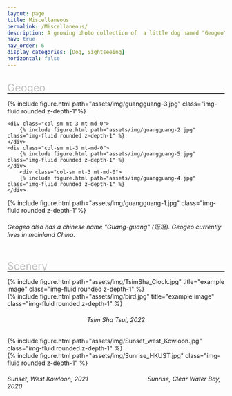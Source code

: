 ```yaml
---
layout: page
title: Miscellaneous
permalink: /Miscellaneous/
description: A growing photo collection of  a little dog named "Geogeo" and some beautiful scenery...
nav: true
nav_order: 6
display_categories: [Dog, Sightseeing]
horizontal: false
---
```


<span style="position:relative; top:0.7em; right:0em; font-size:1.7em; color:rgba(128,128,128,0.5)">Geogeo</span>
<hr style="border-top: 1px solid rgba(128, 128, 128, 0.5);">
<div class="row">
    <div class="col-sm mt-3 mt-md-0">
        {% include figure.html path="assets/img/guangguang-3.jpg" class="img-fluid rounded z-depth-1"%}
    </div>
    
    <div class="col-sm mt-3 mt-md-0">
        {% include figure.html path="assets/img/guangguang-2.jpg" class="img-fluid rounded z-depth-1" %}
    </div>
    <div class="col-sm mt-3 mt-md-0">
        {% include figure.html path="assets/img/guangguang-5.jpg" class="img-fluid rounded z-depth-1" %}
    </div>
        <div class="col-sm mt-3 mt-md-0">
        {% include figure.html path="assets/img/guangguang-4.jpg" class="img-fluid rounded z-depth-1" %}
    </div>
</div>
<div class="row justify-content-sm-center">
    <div class="col-sm-8 mt-3 mt-md-0">
        {% include figure.html path="assets/img/guangguang-1.jpg" class="img-fluid rounded z-depth-1"%}
    </div>
</div>
<h6>
Geogeo also has a chinese name "Guang-guang" (逛逛). Geogeo currently lives in mainland China.
</h6>




<span style="position:relative; top:0.7em; right:0em; font-size:1.7em; color:rgba(128,128,128,0.5)">Scenery</span>
<hr style="border-top: 1px solid rgba(128, 128, 128, 0.5);">

<div class="row justify-content-sm-center">
    <div class="col-sm-5 mt-0 mt-md-0">
        {% include figure.html path="assets/img/TsimSha_Clock.jpg" title="example image" class="img-fluid rounded z-depth-1" %}
    </div>
    <div class="col-sm-7 mt-0 mt-md-5">
        {% include figure.html path="assets/img/bird.jpg" title="example image" class="img-fluid rounded z-depth-1" %}
    </div>
</div>

<h6 style="text-align: center;">
    Tsim Sha Tsui,  2022
</h6>


<div class="row justify-content-sm-center">
    <div class="col-5 mt-0 mt-md-0">
        {% include figure.html path="assets/img/Sunset_west_Kowloon.jpg" class="img-fluid rounded z-depth-1" %}
    </div>
    <div class="col-7 mt-0 mt-md-2">
        {% include figure.html path="assets/img/Sunrise_HKUST.jpg" class="img-fluid rounded z-depth-1" %}
    </div>
</div>
<h6 style="text-align: left;">
    Sunset, West Kowloon, 2021      &nbsp;&nbsp;&nbsp;&nbsp;&nbsp;&nbsp;&nbsp;&nbsp;&nbsp;&nbsp; &nbsp;&nbsp; &nbsp; &nbsp; &nbsp;&nbsp;&nbsp; &nbsp; &nbsp; &nbsp; &nbsp; &nbsp; &nbsp;          Sunrise, Clear Water Bay,  2020
</h6>
